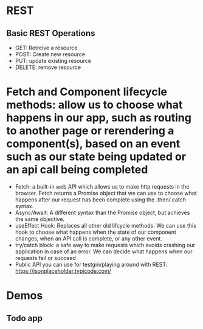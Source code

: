 <!-- Week 15: REST, FETCH, Functional Components-->

# REST

## Basic REST Operations

- GET: Retreive a resource
- POST: Create new resource
- PUT: update existing resource
- DELETE: remove resource

# Fetch and Component lifecycle methods: allow us to choose what happens in our app, such as routing to another page or rerendering a component(s), based on an event such as our state being updated or an api call being completed

- Fetch: a built-in web API which allows us to make http requests in the browser. Fetch returns a Promise object that we can use to choose what happens after our request has been complete using the .then/.catch syntax.
- Async/Await: A different syntax than the Promise object, but achieves the same objective.
- useEffect Hook: Replaces all other old lifcycle methods. We can use this hook to choose what happens when the state of our component changes, when an API call is complete, or any other event.
- try/catch block: a safe way to make requests which avoids crashing our application in case of an error. We can decide what happens when our requests fail or succeed
- Public API you can use for testgin/playing around with REST: https://jsonplaceholder.typicode.com/

# Demos

## Todo app
